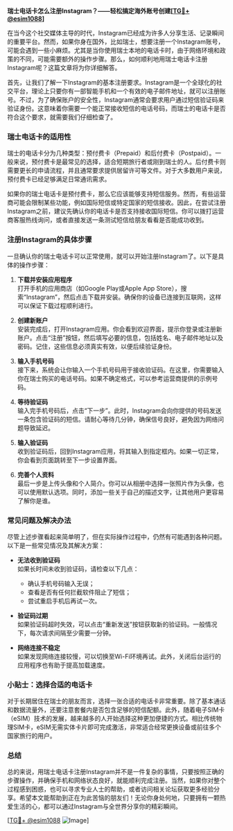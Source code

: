 **瑞士电话卡怎么注册Instagram？——轻松搞定海外账号创建[[TG💪+ @esim1088](https://t.me/s/esim1088)]**

在当今这个社交媒体主导的时代，Instagram已经成为许多人分享生活、记录瞬间的重要平台。然而，如果你身在国外，比如瑞士，想要注册一个Instagram账号，可能会遇到一些小麻烦。尤其是当你使用瑞士本地的电话卡时，由于网络环境和政策的不同，可能需要额外的操作步骤。那么，如何顺利地用瑞士电话卡注册Instagram呢？这篇文章将为你详细解答。

首先，让我们了解一下Instagram的基本注册要求。Instagram是一个全球化的社交平台，理论上只要你有一部智能手机和一个有效的电子邮件地址，就可以注册账号。不过，为了确保账户的安全性，Instagram通常会要求用户通过短信验证码来验证身份。这意味着你需要一个能正常接收短信的电话号码，而瑞士的电话卡是否符合这个要求，就需要我们仔细检查了。

### 瑞士电话卡的适用性

瑞士的电话卡分为几种类型：预付费卡（Prepaid）和后付费卡（Postpaid）。一般来说，预付费卡是最常见的选择，适合短期旅行者或刚到瑞士的人。后付费卡则需要更长的申请流程，并且通常要求提供居留许可等文件。对于大多数用户来说，预付费卡已经足够满足日常通讯需求。

如果你的瑞士电话卡是预付费卡，那么它应该能够支持短信服务。然而，有些运营商可能会限制某些功能，例如国际短信或特定国家的短信接收。因此，在尝试注册Instagram之前，建议先确认你的电话卡是否支持接收国际短信。你可以拨打运营商客服热线询问，或者直接发送一条测试短信给朋友看看是否能成功收到。

### 注册Instagram的具体步骤

一旦确认你的瑞士电话卡可以正常使用，就可以开始注册Instagram了。以下是具体的操作步骤：

1. **下载并安装应用程序**  
   打开手机的应用商店（如Google Play或Apple App Store），搜索“Instagram”，然后点击下载并安装。确保你的设备已连接到互联网，这样可以保证下载过程顺利进行。

2. **创建新账户**  
   安装完成后，打开Instagram应用。你会看到欢迎界面，提示你登录或注册新账户。点击“注册”按钮，然后填写必要的信息，包括姓名、电子邮件地址以及密码。记住，这些信息必须真实有效，以便后续验证身份。

3. **输入手机号码**  
   接下来，系统会让你输入一个手机号码用于接收验证码。在这里，你需要输入你在瑞士购买的电话号码。如果不确定格式，可以参考运营商提供的示例号码。

4. **等待验证码**  
   输入完手机号码后，点击“下一步”。此时，Instagram会向你提供的号码发送一条包含验证码的短信。请耐心等待几分钟，确保信号良好，避免因为网络问题导致延迟。

5. **输入验证码**  
   收到验证码后，回到Instagram应用，将其输入到指定框内。如果一切正常，你会看到页面跳转至下一步设置界面。

6. **完善个人资料**  
   最后一步是上传头像和个人简介。你可以从相册中选择一张照片作为头像，也可以使用默认选项。同时，添加一些关于自己的描述文字，让其他用户更容易了解你是谁。

### 常见问题及解决办法

尽管上述步骤看起来简单明了，但在实际操作过程中，仍然有可能遇到各种问题。以下是一些常见情况及其解决方案：

- **无法收到验证码**  
  如果长时间未收到验证码，请检查以下几点：
  - 确认手机号码输入无误；
  - 查看是否有任何拦截软件阻止了短信；
  - 尝试重启手机后再试一次。

- **验证码过期**  
  如果验证码超时失效，可以点击“重新发送”按钮获取新的验证码。一般情况下，每次请求间隔至少需要一分钟。

- **网络连接不稳定**  
  如果发现网络连接较慢，可以切换至Wi-Fi环境再试。此外，关闭后台运行的应用程序也有助于提高加载速度。

### 小贴士：选择合适的电话卡

对于长期居住在瑞士的朋友而言，选择一张合适的电话卡非常重要。除了基本通话和数据流量外，还要注意套餐内是否包含足够的短信配额。此外，随着电子SIM卡（eSIM）技术的发展，越来越多的人开始选择这种更加便捷的方式。相比传统物理SIM卡，eSIM无需实体卡片即可完成激活，非常适合经常更换设备或前往多个国家旅行的用户。

### 总结

总的来说，用瑞士电话卡注册Instagram并不是一件复杂的事情，只要按照正确的步骤操作，并确保手机和网络状态良好，就能顺利完成注册。当然，如果你对整个过程感到困惑，也可以寻求专业人士的帮助，或者访问相关论坛获取更多经验分享。希望本文能帮助到正在为此苦恼的朋友们！无论你身处何地，只要拥有一颗热爱生活的心，都可以通过Instagram与全世界分享你的精彩瞬间。

[[TG💪+ @esim1088](https://t.me/s/esim1088) ![Image](https://i.postimg.cc/4NQfJmqS/Snipaste-2025-05-13-00-14-12.png)]